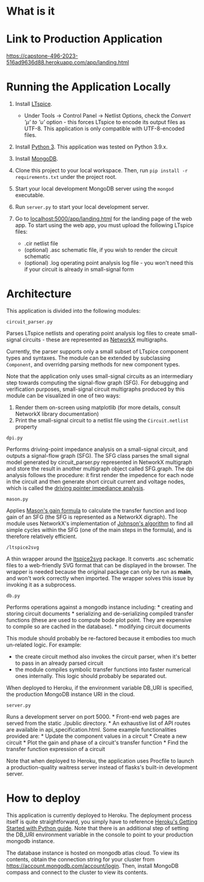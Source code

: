 # What is it

# Link to Production Application
https://capstone-496-2023-516ad9636d88.herokuapp.com/app/landing.html

# Running the Application Locally
1. Install [LTspice](https://www.analog.com/en/design-center/design-tools-and-calculators/ltspice-simulator.html).
    * Under Tools -> Control Panel -> Netlist Options, check the *Convert 'µ' to 'u'* option - this forces LTspice to encode its output files as UTF-8. This application is only compatible with UTF-8-encoded files.
    
2. Install [Python 3](https://www.python.org/downloads/). This application was tested on Python 3.9.x.

3. Install [MongoDB](https://www.mongodb.com/try/download/community). 

4. Clone this project to your local workspace. Then, run `pip install -r requirements.txt` under the project root.

5. Start your local development MongoDB server using the `mongod` executable.

6. Run `server.py` to start your local development server.

7. Go to [localhost:5000/app/landing.html](localhost:5000/app/landing.html) for the landing page of the web app. To start 
using the web app, you must upload the following LTspice files:
    * .cir netlist file
    * (optional) .asc schematic file, if you wish to render the circuit schematic
    * (optional) .log operating point analysis log file - you won't need this if your circuit is already in 
        small-signal form

# Architecture

This application is divided into the following modules:

`circuit_parser.py`

Parses LTspice netlists and operating point analysis log files to create small-signal circuits - these are represented as
[NetworkX](https://networkx.org/documentation/stable/index.html) multigraphs. 

Currently, the parser supports only a small subset of LTspice component types and syntaxes. The module can be extended 
by subclassing `Component`, and overridng parsing methods for new component types. 

Note that the application only uses small-signal circuits as an intermediary step towards computing the signal-flow graph 
(SFG). For debugging and verification purposes, small-signal circuit multigraphs produced by this module can be 
visualized in one of two ways:

1. Render them on-screen using matplotlib (for more details, consult NetworkX library documentation)
2. Print the small-signal circuit to a netlist file using the `Circuit.netlist` property

`dpi.py`

Performs driving-point impedance analysis on a small-signal circuit, and outputs a signal-flow graph (SFG). 
The SFG class parses the small signal model generated by circuit_parser.py represented in NetworkX multigraph and store the
result in another multigraph object called SFG.graph. The dpi analysis follows the procedure: it first render the impedence 
for each node in the circuit and then generate short circuit current and voltage nodes, which is called the [driving pointer
impediance analysis](https://en.wikipedia.org/wiki/Network_synthesis_filters).

`mason.py`

Applies [Mason's gain formula](https://en.wikipedia.org/wiki/Mason%27s_gain_formula) to calculate the transfer function 
and loop gain of an SFG (the SFG is represented as a NetworkX digraph). The module uses NetworkX's implementation of 
[Johnson's algorithm](https://www.cs.tufts.edu/comp/150GA/homeworks/hw1/Johnson%2075.PDF) to find all simple cycles within 
the SFG (one of the main steps in the formula), and is therefore relatively efficient. 

`/ltspice2svg`

A thin wrapper around the [ltspice2svg](https://github.com/harshvinay752/ltspice2svg) package. It converts .asc schematic 
files to a web-friendly SVG format that can be displayed in the browser. The wrapper is needed because the original
package can only be run as __main__, and won't work correctly when imported. The wrapper solves this issue by invoking
it as a subprocess. 

`db.py`

Performs operations against a mongodb instance including:
    * creating and storing circuit documents 
    * serializing and de-serializing compiled transfer functions (these are used to compute bode plot point. They are
        expensive to compile so are cached in the database).
    * modifying circuit documents
    
    
This module should probably be re-factored because it embodies too much un-related logic. For example:
* the create circuit method also invokes the circuit parser, when it's better to pass in an already parsed circuit
* the module compiles symbolic transfer functions into faster numerical ones internally. This logic should probably be 
    separated out.
 
 
When deployed to Heroku, if the environment variable DB_URI is specified, the production MongoDB instance URI in the cloud. 

`server.py`

Runs a development server on port 5000. 
    * Front-end web pages are served from the static ./public directory.
    * An exhaustive list of API routes are available in api_specification.html. Some example functionalities provided are:
        * Update the component values in a circuit
        * Create a new circuit
        * Plot the gain and phase of a circuit's transfer function
        * Find the transfer function expression of a circuit
        
Note that when deployed to Heroku, the application uses Procfile to launch a production-quality waitress server instead of 
flasks's built-in development server.

# How to deploy
This application is currently deployed to Heroku. The deployment process itself is quite straightforward, you simply have to 
reference [Heroku's Getting Started with Python guide](https://devcenter.heroku.com/articles/getting-started-with-python). Note 
that there is an additional step of setting the DB_URI environment variable in the console to point to your production mongodb
instance. 

The database instance is hosted on mongodb atlas cloud. To view its contents, obtain the connection string for your cluster from 
https://account.mongodb.com/account/login. Then, install MongoDB compass and connect to the cluster to view its contents. 
